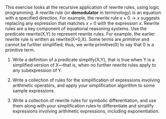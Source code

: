 

This exercise looks at the recursive
application of rewrite rules, using logic programming. A rewrite rule
(or <b>demodulator</b> in terminology) is an
equation with a specified direction. For example, the rewrite rule
$x+0 \rightarrow x$ suggests replacing any expression that matches $x+0$
with the expression $x$. Rewrite rules are a key component of equational
reasoning systems. Use the predicate rewrite(X,Y) to
represent rewrite rules. For example, the earlier rewrite rule is
written as rewrite(X+0,X). Some terms are
<i>primitive</i> and cannot be further simplified; thus, we
write primitive(0) to say that 0 is a primitive term.<br>

1.  Write a definition of a predicate simplify(X,Y), that
    is true when Y is a simplified version of
    X—that is, when no further rewrite rules apply to any
    subexpression of Y.<br>

2.  Write a collection of rules for the simplification of expressions
    involving arithmetic operators, and apply your simplification
    algorithm to some sample expressions.<br>

3.  Write a collection of rewrite rules for symbolic differentiation,
    and use them along with your simplification rules to differentiate
    and simplify expressions involving arithmetic expressions,
    including exponentiation.<br>
